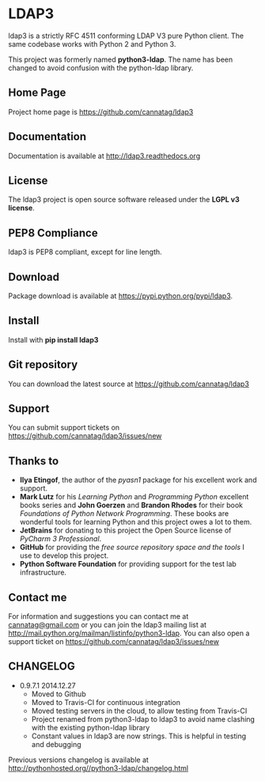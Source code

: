 LDAP3
=====

ldap3 is a strictly RFC 4511 conforming LDAP V3 pure Python client. The same codebase works with Python 2 and Python 3.

This project was formerly named **python3-ldap**. The name has been changed to avoid confusion with the python-ldap library.

Home Page
---------

Project home page is https://github.com/cannatag/ldap3


Documentation
-------------

Documentation is available at http://ldap3.readthedocs.org


License
-------

The ldap3 project is open source software released under the **LGPL v3 license**.


PEP8 Compliance
---------------

ldap3 is PEP8 compliant, except for line length.


Download
--------

Package download is available at https://pypi.python.org/pypi/ldap3.


Install
-------

Install with **pip install ldap3**


Git repository
--------------

You can download the latest source at https://github.com/cannatag/ldap3


Support
-------

You can submit support tickets on https://github.com/cannatag/ldap3/issues/new


Thanks to
---------

* **Ilya Etingof**, the author of the *pyasn1* package for his excellent work and support.
* **Mark Lutz** for his *Learning Python* and *Programming Python* excellent books series and **John Goerzen** and **Brandon Rhodes** for their book *Foundations of Python Network Programming*. These books are wonderful tools for learning Python and this project owes a lot to them.
* **JetBrains** for donating to this project the Open Source license of *PyCharm 3 Professional*.
* **GitHub** for providing the *free source repository space and the tools* I use to develop this project.
* **Python Software Foundation** for providing support for the test lab infrastructure.


Contact me
----------

For information and suggestions you can contact me at cannatag@gmail.com or you can join the ldap3 mailing list at http://mail.python.org/mailman/listinfo/python3-ldap. You can also open a support ticket on https://github.com/cannatag/ldap3/issues/new

CHANGELOG
---------
* 0.9.7.1 2014.12.27
    - Moved to Github
    - Moved to Travis-CI for continuous integration
    - Moved testing servers in the cloud, to allow testing from Travis-CI
    - Project renamed from python3-ldap to ldap3 to avoid name clashing with the existing python-ldap library
    - Constant values in ldap3 are now strings. This is helpful in testing and debugging

Previous versions changelog is available at http://pythonhosted.org//python3-ldap/changelog.html
